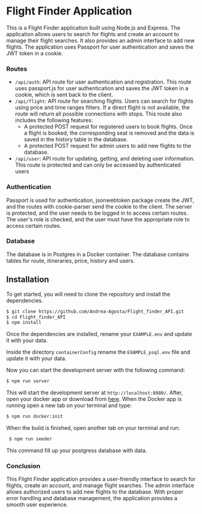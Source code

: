 # Flight Finder Application
This is a Flight Finder application built using Node.js and Express. The application allows users to search for flights and create an account to manage their flight searches. It also provides an admin interface to add new flights. The application uses Passport for user authentication and saves the JWT token in a cookie.

### Routes

- `/api/auth`: API route for user authentication and registration. This route uses passport.js for user authentication and saves the JWT token in a cookie, which is sent back to the client.
- `/api/flight`: API route for searching flights. Users can search for flights using price and time ranges filters. If a direct flight is not available, the route will return all possible connections with stops. This route also includes the following features:
  - A protected POST request for registered users to book flights. Once a flight is booked, the   corresponding seat is removed and the data is saved in the history table in the database.
  - A protected POST request for admin users to add new flights to the database.
- `/api/user`: API route for updating, getting, and deleting user information. This route is protected and can only be accessed by authenticated users

### Authentication

Passport is used for authentication, jsonwebtoken package create the JWT, and the routes with cookie-parser send the cookie to the client. The server is protected, and the user needs to be logged in to access certain routes. The user's role is checked, and the user must have the appropriate role to access certain routes.

### Database

The database is in Postgres in a Docker container. The database contains tables for route, itineraries, price, history and users.

## Installation

To get started, you will need to clone the repository and install the dependencies.

```bash
$ git clone https://github.com/Andrea-Agosta/Flight_finder_API.git
$ cd Flight_finder_API
$ npm install
```
 Once the dependencies are installed, rename your `EXAMPLE.env` and update it with your data. 
 
 Inside the directory `containerConfig` rename the `EXAMPLE_psql.env` file and update it with your data.
 
 Now you can start the development server with the following command:

```bash
$ npm run server
```
This will start the development server at `http://localhost:8080/`.
After, open your docker app or download from [here](https://www.docker.com/).
When the Docker app is running open a new tab on your terminal and type:

```bash
$ npm run docker:init
```
When the build is finished, open another tab on your terminal and run:
```bash
 $ npm run seeder
```
This command fill up your postgress database with data.

### Conclusion
This Flight Finder application provides a user-friendly interface to search for flights, create an account, and manage flight searches. The admin interface allows authorized users to add new flights to the database. With proper error handling and database management, the application provides a smooth user experience.
